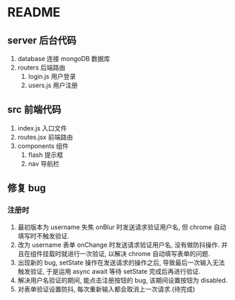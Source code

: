 
# README

## server 后台代码

1. database 连接 mongoDB 数据库
2. routers 后端路由
   1. login.js 用户登录
   2. users.js 用户注册

## src 前端代码

1. index.js 入口文件
2. routes.jsx 前端路由
3. components 组件
   1. flash 提示框
   2. nav 导航栏

## 修复 bug

### 注册时

1. 最初版本为 username 失焦 onBlur 时发送请求验证用户名, 但 chrome 自动填写时不触发验证.
2. 改为 username 表单 onChange 时发送请求验证用户名, 没有做防抖操作. 并且在组件挂载时就进行一次验证, 以解决 chrome 自动填写表单的问题.
3. 出现新的 bug, setState 操作在发送请求的操作之后, 导致最后一次输入无法触发验证, 于是运用 async await 等待 setState 完成后再进行验证.
4. 解决用户名验证的期间, 能点击注册按钮的 bug, 该期间设置按钮为 disabled.
5. 对表单验证设置防抖, 每次重新输入都会取消上一次请求.(待完成)
